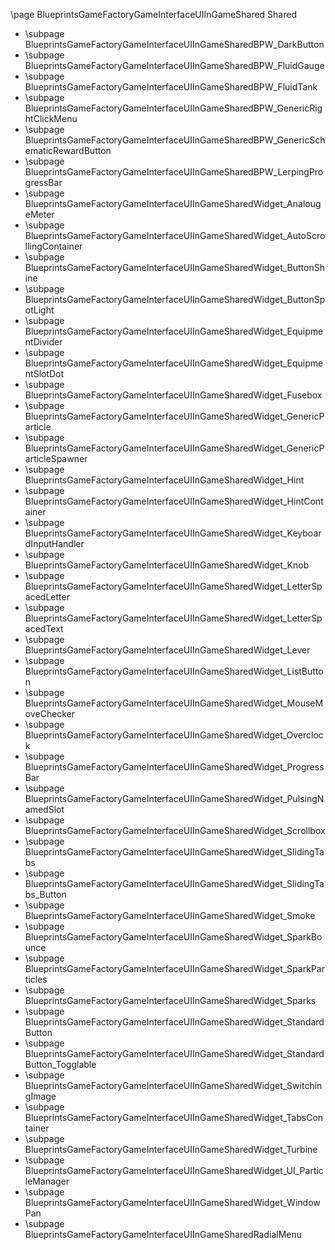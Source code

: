 \page BlueprintsGameFactoryGameInterfaceUIInGameShared Shared
- \subpage BlueprintsGameFactoryGameInterfaceUIInGameSharedBPW_DarkButton
- \subpage BlueprintsGameFactoryGameInterfaceUIInGameSharedBPW_FluidGauge
- \subpage BlueprintsGameFactoryGameInterfaceUIInGameSharedBPW_FluidTank
- \subpage BlueprintsGameFactoryGameInterfaceUIInGameSharedBPW_GenericRightClickMenu
- \subpage BlueprintsGameFactoryGameInterfaceUIInGameSharedBPW_GenericSchematicRewardButton
- \subpage BlueprintsGameFactoryGameInterfaceUIInGameSharedBPW_LerpingProgressBar
- \subpage BlueprintsGameFactoryGameInterfaceUIInGameSharedWidget_AnalougeMeter
- \subpage BlueprintsGameFactoryGameInterfaceUIInGameSharedWidget_AutoScrollingContainer
- \subpage BlueprintsGameFactoryGameInterfaceUIInGameSharedWidget_ButtonShine
- \subpage BlueprintsGameFactoryGameInterfaceUIInGameSharedWidget_ButtonSpotLight
- \subpage BlueprintsGameFactoryGameInterfaceUIInGameSharedWidget_EquipmentDivider
- \subpage BlueprintsGameFactoryGameInterfaceUIInGameSharedWidget_EquipmentSlotDot
- \subpage BlueprintsGameFactoryGameInterfaceUIInGameSharedWidget_Fusebox
- \subpage BlueprintsGameFactoryGameInterfaceUIInGameSharedWidget_GenericParticle
- \subpage BlueprintsGameFactoryGameInterfaceUIInGameSharedWidget_GenericParticleSpawner
- \subpage BlueprintsGameFactoryGameInterfaceUIInGameSharedWidget_Hint
- \subpage BlueprintsGameFactoryGameInterfaceUIInGameSharedWidget_HintContainer
- \subpage BlueprintsGameFactoryGameInterfaceUIInGameSharedWidget_KeyboardInputHandler
- \subpage BlueprintsGameFactoryGameInterfaceUIInGameSharedWidget_Knob
- \subpage BlueprintsGameFactoryGameInterfaceUIInGameSharedWidget_LetterSpacedLetter
- \subpage BlueprintsGameFactoryGameInterfaceUIInGameSharedWidget_LetterSpacedText
- \subpage BlueprintsGameFactoryGameInterfaceUIInGameSharedWidget_Lever
- \subpage BlueprintsGameFactoryGameInterfaceUIInGameSharedWidget_ListButton
- \subpage BlueprintsGameFactoryGameInterfaceUIInGameSharedWidget_MouseMoveChecker
- \subpage BlueprintsGameFactoryGameInterfaceUIInGameSharedWidget_Overclock
- \subpage BlueprintsGameFactoryGameInterfaceUIInGameSharedWidget_ProgressBar
- \subpage BlueprintsGameFactoryGameInterfaceUIInGameSharedWidget_PulsingNamedSlot
- \subpage BlueprintsGameFactoryGameInterfaceUIInGameSharedWidget_Scrollbox
- \subpage BlueprintsGameFactoryGameInterfaceUIInGameSharedWidget_SlidingTabs
- \subpage BlueprintsGameFactoryGameInterfaceUIInGameSharedWidget_SlidingTabs_Button
- \subpage BlueprintsGameFactoryGameInterfaceUIInGameSharedWidget_Smoke
- \subpage BlueprintsGameFactoryGameInterfaceUIInGameSharedWidget_SparkBounce
- \subpage BlueprintsGameFactoryGameInterfaceUIInGameSharedWidget_SparkParticles
- \subpage BlueprintsGameFactoryGameInterfaceUIInGameSharedWidget_Sparks
- \subpage BlueprintsGameFactoryGameInterfaceUIInGameSharedWidget_StandardButton
- \subpage BlueprintsGameFactoryGameInterfaceUIInGameSharedWidget_StandardButton_Togglable
- \subpage BlueprintsGameFactoryGameInterfaceUIInGameSharedWidget_SwitchingImage
- \subpage BlueprintsGameFactoryGameInterfaceUIInGameSharedWidget_TabsContainer
- \subpage BlueprintsGameFactoryGameInterfaceUIInGameSharedWidget_Turbine
- \subpage BlueprintsGameFactoryGameInterfaceUIInGameSharedWidget_UI_ParticleManager
- \subpage BlueprintsGameFactoryGameInterfaceUIInGameSharedWidget_WindowPan
- \subpage BlueprintsGameFactoryGameInterfaceUIInGameSharedRadialMenu
